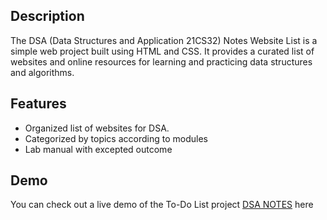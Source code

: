 <h2>Description</h2>
The DSA (Data Structures and Application 21CS32) Notes Website List is a simple web project built using HTML and CSS. It provides a curated list of websites and online resources for learning and practicing data structures and algorithms.
<h2>Features</h2>
<ul>
<li>Organized list of websites for DSA.</li>
<li>Categorized by topics according to modules</li>
<li>Lab manual with excepted outcome</li>
</ul>
<h2>Demo</h2>
You can check out a live demo of the To-Do List project <a href=" https://thrishikshetty.github.io/-DSA-Project-noteswebiste-/" >DSA NOTES</a> here
